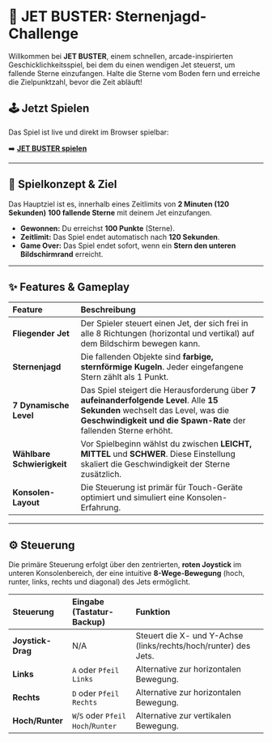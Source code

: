 # 🚀 JET BUSTER: Sternenjagd-Challenge

Willkommen bei **JET BUSTER**, einem schnellen, arcade-inspirierten Geschicklichkeitsspiel, bei dem du einen wendigen Jet steuerst, um fallende Sterne einzufangen. Halte die Sterne vom Boden fern und erreiche die Zielpunktzahl, bevor die Zeit abläuft!

## 🕹️ Jetzt Spielen

Das Spiel ist live und direkt im Browser spielbar:

➡️ **[JET BUSTER spielen](https://latiniron.github.io/To-the-moon/)**

---

## 🎯 Spielkonzept & Ziel

Das Hauptziel ist es, innerhalb eines Zeitlimits von **2 Minuten (120 Sekunden)** **100 fallende Sterne** mit deinem Jet einzufangen.

* **Gewonnen:** Du erreichst **100 Punkte** (Sterne).
* **Zeitlimit:** Das Spiel endet automatisch nach **120 Sekunden**.
* **Game Over:** Das Spiel endet sofort, wenn ein **Stern den unteren Bildschirmrand** erreicht.

---

## ✨ Features & Gameplay

| Feature | Beschreibung |
| :--- | :--- |
| **Fliegender Jet** | Der Spieler steuert einen Jet, der sich frei in alle 8 Richtungen (horizontal und vertikal) auf dem Bildschirm bewegen kann. |
| **Sternenjagd** | Die fallenden Objekte sind **farbige, sternförmige Kugeln**. Jeder eingefangene Stern zählt als 1 Punkt. |
| **7 Dynamische Level** | Das Spiel steigert die Herausforderung über **7 aufeinanderfolgende Level**. Alle **15 Sekunden** wechselt das Level, was die **Geschwindigkeit und die Spawn-Rate** der fallenden Sterne erhöht. |
| **Wählbare Schwierigkeit** | Vor Spielbeginn wählst du zwischen **LEICHT, MITTEL** und **SCHWER**. Diese Einstellung skaliert die Geschwindigkeit der Sterne zusätzlich. |
| **Konsolen-Layout** | Die Steuerung ist primär für Touch-Geräte optimiert und simuliert eine Konsolen-Erfahrung. |

---

## ⚙️ Steuerung

Die primäre Steuerung erfolgt über den zentrierten, **roten Joystick** im unteren Konsolenbereich, der eine intuitive **8-Wege-Bewegung** (hoch, runter, links, rechts und diagonal) des Jets ermöglicht.

| Steuerung | Eingabe (Tastatur-Backup) | Funktion |
| :--- | :--- | :--- |
| **Joystick-Drag** | N/A | Steuert die X- und Y-Achse (links/rechts/hoch/runter) des Jets. |
| **Links** | `A` oder `Pfeil Links` | Alternative zur horizontalen Bewegung. |
| **Rechts** | `D` oder `Pfeil Rechts` | Alternative zur horizontalen Bewegung. |
| **Hoch/Runter** | `W`/`S` oder `Pfeil Hoch`/`Runter` | Alternative zur vertikalen Bewegung. |

